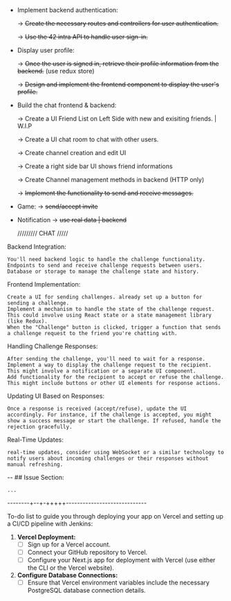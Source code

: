 - Implement backend authentication:

    -> <strike>Create the necessary routes and controllers for user authentication. </strike>
    
    -> <strike>Use the 42 intra API to handle user sign-in. </strike>

- Display user profile:

    -> <strike>Once the user is signed in, retrieve their profile information from the backend.</strike> (use redux store)
  
    -> <strike> Design and implement the frontend component to display the user's profile. </strike>

- Build the chat frontend & backend: 

	-> Create a UI Friend List on Left Side with new and exisiting friends. | W.I.P

	-> Create a UI chat room to chat with other users.

	-> Create channel creation and edit UI

	-> Create a right side bar UI shows friend informations

	-> Create Channel management methods in backend (HTTP only)
  
    -> <strike> Implement the functionality to send and receive messages. </strike>

- Game:
    -> <strike> send/accept invite </strike>
- Notification
    -> <strike> use real data | backend </strike>

    ///////// CHAT /////

Backend Integration:

    You'll need backend logic to handle the challenge functionality.
    Endpoints to send and receive challenge requests between users.
    Database or storage to manage the challenge state and history.

Frontend Implementation:

    Create a UI for sending challenges. already set up a button for sending a challenge.
    Implement a mechanism to handle the state of the challenge request. This could involve using React state or a state management library (like Redux).
    When the "Challenge" button is clicked, trigger a function that sends a challenge request to the friend you're chatting with.

Handling Challenge Responses:

    After sending the challenge, you'll need to wait for a response.
    Implement a way to display the challenge request to the recipient. This might involve a notification or a separate UI component.
    Add functionality for the recipient to accept or refuse the challenge. This might include buttons or other UI elements for response actions.

Updating UI Based on Responses:

    Once a response is received (accept/refuse), update the UI accordingly. For instance, if the challenge is accepted, you might show a success message or start the challenge. If refused, handle the rejection gracefully.

Real-Time Updates:

    real-time updates, consider using WebSocket or a similar technology to notify users about incoming challenges or their responses without manual refreshing.

-- ## Issue Section:
    
    ...
--------+--+-+++++-----------------------------

To-do list to guide you through deploying your app on Vercel and setting up a CI/CD pipeline with Jenkins:
1. **Vercel Deployment:**
   - [ ] Sign up for a Vercel account.
   - [ ] Connect your GitHub repository to Vercel.
   - [ ] Configure your Next.js app for deployment with Vercel (use either the CLI or the Vercel website).

2. **Configure Database Connections:**
   - [ ] Ensure that Vercel environment variables include the necessary PostgreSQL database connection details.